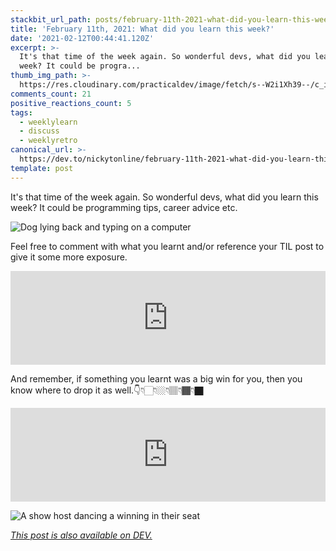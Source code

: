 ```yaml
---
stackbit_url_path: posts/february-11th-2021-what-did-you-learn-this-week-2je1
title: 'February 11th, 2021: What did you learn this week?'
date: '2021-02-12T00:44:41.120Z'
excerpt: >-
  It's that time of the week again. So wonderful devs, what did you learn this
  week? It could be progra...
thumb_img_path: >-
  https://res.cloudinary.com/practicaldev/image/fetch/s--W2i1Xh39--/c_imagga_scale,f_auto,fl_progressive,h_420,q_auto,w_1000/https://dev-to-uploads.s3.amazonaws.com/i/u26cuuoqm9q3ybx5xegt.png
comments_count: 21
positive_reactions_count: 5
tags:
  - weeklylearn
  - discuss
  - weeklyretro
canonical_url: >-
  https://dev.to/nickytonline/february-11th-2021-what-did-you-learn-this-week-2je1
template: post
---
```


It's that time of the week again. So wonderful devs, what did you learn this week? It could be programming tips, career advice etc.

![Dog lying back and typing on a computer](https://media.giphy.com/media/wpoLqr5FT1sY0/giphy.gif)

Feel free to comment with what you learnt and/or reference your TIL post to give it some more exposure.


<iframe class="liquidTag" src="https://dev.to/embed/tag?args=todayilearned" style="border: 0; width: 100%;"></iframe>

And remember, if something you learnt was a big win for you, then you know where to drop it as well.👇👇🏻👇🏼👇🏽👇🏾👇🏿


<iframe class="liquidTag" src="https://dev.to/embed/link?args=https%3A%2F%2Fdev.to%2Fdevteam%2Fwhat-was-your-win-this-week-3b64" style="border: 0; width: 100%;"></iframe>


![A show host dancing a winning in their seat](https://media.giphy.com/media/l3q2Z6S6n38zjPswo/giphy.gif)

*[This post is also available on DEV.](https://dev.to/nickytonline/february-11th-2021-what-did-you-learn-this-week-2je1)*


<script>
const parent = document.getElementsByTagName('head')[0];
const script = document.createElement('script');
script.type = 'text/javascript';
script.src = 'https://cdnjs.cloudflare.com/ajax/libs/iframe-resizer/4.1.1/iframeResizer.min.js';
script.charset = 'utf-8';
script.onload = function() {
    window.iFrameResize({}, '.liquidTag');
};
parent.appendChild(script);
</script>    
